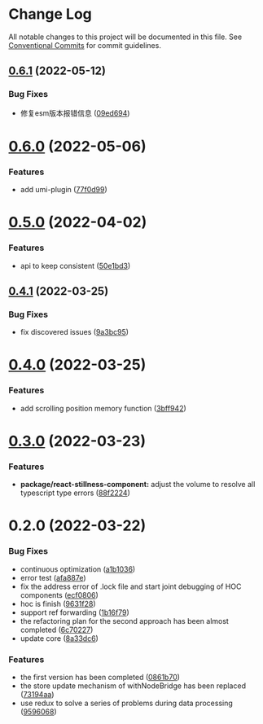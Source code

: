 # Change Log

All notable changes to this project will be documented in this file.
See [Conventional Commits](https://conventionalcommits.org) for commit guidelines.

## [0.6.1](https://github.com/leomYili/react-stillness-component/compare/react-stillness-component@0.6.0...react-stillness-component@0.6.1) (2022-05-12)


### Bug Fixes

* 修复esm版本报错信息 ([09ed694](https://github.com/leomYili/react-stillness-component/commit/09ed694aa7f5724e02a2de419ea796ba480ff1d7))





# [0.6.0](https://github.com/leomYili/react-stillness-component/compare/react-stillness-component@0.5.0...react-stillness-component@0.6.0) (2022-05-06)


### Features

* add umi-plugin ([77f0d99](https://github.com/leomYili/react-stillness-component/commit/77f0d99bd41ce8949af831142821286fefaeecb1))





# [0.5.0](https://github.com/leomYili/react-stillness-component/compare/react-stillness-component@0.4.1...react-stillness-component@0.5.0) (2022-04-02)


### Features

* api to keep consistent ([50e1bd3](https://github.com/leomYili/react-stillness-component/commit/50e1bd3367456f0a716087b7a788fa04e3656193))





## [0.4.1](https://github.com/leomYili/react-stillness-component/compare/react-stillness-component@0.4.0...react-stillness-component@0.4.1) (2022-03-25)


### Bug Fixes

* fix discovered issues ([9a3bc95](https://github.com/leomYili/react-stillness-component/commit/9a3bc95418bcf6eb4479d347169226893463720e))





# [0.4.0](https://github.com/leomYili/react-stillness-component/compare/react-stillness-component@0.3.0...react-stillness-component@0.4.0) (2022-03-25)


### Features

* add scrolling position memory function ([3bff942](https://github.com/leomYili/react-stillness-component/commit/3bff9426fc448b57c3efd8ed3fef2fb9b552ba8a))





# [0.3.0](https://github.com/leomYili/react-stillness-component/compare/react-stillness-component@0.2.0...react-stillness-component@0.3.0) (2022-03-23)


### Features

* **package/react-stillness-component:** adjust the volume to resolve all typescript type errors ([88f2224](https://github.com/leomYili/react-stillness-component/commit/88f22240dc32038ba2bec21bc3e17a00fe69172a))





# 0.2.0 (2022-03-22)


### Bug Fixes

* continuous optimization ([a1b1036](https://github.com/leomYili/react-stillness-component/commit/a1b10369041eb66fbdcc88097768868d97d7daa7))
* error test ([afa887e](https://github.com/leomYili/react-stillness-component/commit/afa887ec56ca492ee0a9d52c5cb9da23d7562541))
* fix the address error of .lock file and start joint debugging of HOC components ([ecf0806](https://github.com/leomYili/react-stillness-component/commit/ecf0806320d3823beddeafc4b68f322fb4af0689))
* hoc is finish ([9631f28](https://github.com/leomYili/react-stillness-component/commit/9631f286a94b83147dba4c551502807a055f097a))
* support ref forwarding ([1b16f79](https://github.com/leomYili/react-stillness-component/commit/1b16f79b7d5db06884821deb7e283b4474164e88))
* the refactoring plan for the second approach has been almost completed ([6c70227](https://github.com/leomYili/react-stillness-component/commit/6c70227edcfe3fee46625e29293146af39c0e6ae))
* update core ([8a33dc6](https://github.com/leomYili/react-stillness-component/commit/8a33dc6588ef95675352c87abe6f585d9fd2e764))


### Features

* the first version has been completed ([0861b70](https://github.com/leomYili/react-stillness-component/commit/0861b70f334726b5f7248fca1b5843da666af383))
* the store update mechanism of withNodeBridge has been replaced ([73194aa](https://github.com/leomYili/react-stillness-component/commit/73194aa89eb72fc566f2a6ed5ce03176c952af04))
* use redux to solve a series of problems during data processing ([9596068](https://github.com/leomYili/react-stillness-component/commit/9596068bcffc50fd2cdf55c84662fc0e8b2621ff))
